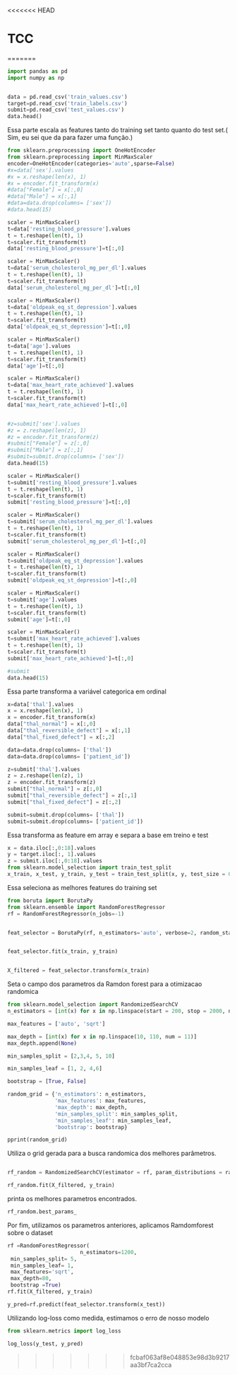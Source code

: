 <<<<<<< HEAD
# TCC

=======


```python
import pandas as pd
import numpy as np


data = pd.read_csv('train_values.csv')
target=pd.read_csv('train_labels.csv')
submit=pd.read_csv('test_values.csv')
data.head()
```

Essa parte escala as features tanto do training set tanto quanto do test set.( Sim, eu sei que da para fazer uma função.)


```python
from sklearn.preprocessing import OneHotEncoder
from sklearn.preprocessing import MinMaxScaler
encoder=OneHotEncoder(categories='auto',sparse=False)
#x=data['sex'].values
#x = x.reshape(len(x), 1)
#x = encoder.fit_transform(x)
#data["Female"] = x[:,0]
#data["Male"] = x[:,1]
#data=data.drop(columns= ['sex'])
#data.head(15)

scaler = MinMaxScaler()
t=data['resting_blood_pressure'].values
t = t.reshape(len(t), 1)
t=scaler.fit_transform(t)
data['resting_blood_pressure']=t[:,0]

scaler = MinMaxScaler()
t=data['serum_cholesterol_mg_per_dl'].values
t = t.reshape(len(t), 1)
t=scaler.fit_transform(t)
data['serum_cholesterol_mg_per_dl']=t[:,0]

scaler = MinMaxScaler()
t=data['oldpeak_eq_st_depression'].values
t = t.reshape(len(t), 1)
t=scaler.fit_transform(t)
data['oldpeak_eq_st_depression']=t[:,0]

scaler = MinMaxScaler()
t=data['age'].values
t = t.reshape(len(t), 1)
t=scaler.fit_transform(t)
data['age']=t[:,0]

scaler = MinMaxScaler()
t=data['max_heart_rate_achieved'].values
t = t.reshape(len(t), 1)
t=scaler.fit_transform(t)
data['max_heart_rate_achieved']=t[:,0]


#z=submit['sex'].values
#z = z.reshape(len(z), 1)
#z = encoder.fit_transform(z)
#submit["Female"] = z[:,0]
#submit["Male"] = z[:,1]
#submit=submit.drop(columns= ['sex'])
data.head(15)

scaler = MinMaxScaler()
t=submit['resting_blood_pressure'].values
t = t.reshape(len(t), 1)
t=scaler.fit_transform(t)
submit['resting_blood_pressure']=t[:,0]

scaler = MinMaxScaler()
t=submit['serum_cholesterol_mg_per_dl'].values
t = t.reshape(len(t), 1)
t=scaler.fit_transform(t)
submit['serum_cholesterol_mg_per_dl']=t[:,0]

scaler = MinMaxScaler()
t=submit['oldpeak_eq_st_depression'].values
t = t.reshape(len(t), 1)
t=scaler.fit_transform(t)
submit['oldpeak_eq_st_depression']=t[:,0]

scaler = MinMaxScaler()
t=submit['age'].values
t = t.reshape(len(t), 1)
t=scaler.fit_transform(t)
submit['age']=t[:,0]

scaler = MinMaxScaler()
t=submit['max_heart_rate_achieved'].values
t = t.reshape(len(t), 1)
t=scaler.fit_transform(t)
submit['max_heart_rate_achieved']=t[:,0]

#submit
data.head(15)
```

Essa parte transforma a variável categorica em ordinal


```python
x=data['thal'].values
x = x.reshape(len(x), 1)
x = encoder.fit_transform(x)
data["thal_normal"] = x[:,0]
data["thal_reversible_defect"] = x[:,1]
data["thal_fixed_defect"] = x[:,2]

data=data.drop(columns= ['thal'])
data=data.drop(columns= ['patient_id'])

z=submit['thal'].values
z = z.reshape(len(z), 1)
z = encoder.fit_transform(z)
submit["thal_normal"] = z[:,0]
submit["thal_reversible_defect"] = z[:,1]
submit["thal_fixed_defect"] = z[:,2]

submit=submit.drop(columns= ['thal'])
submit=submit.drop(columns= ['patient_id'])
```

Essa transforma as feature em array e separa a base em treino e test


```python
x = data.iloc[:,0:18].values
y = target.iloc[:, 1].values
z = submit.iloc[:,0:18].values
from sklearn.model_selection import train_test_split
x_train, x_test, y_train, y_test = train_test_split(x, y, test_size = 0.25, random_state = 0)

```

Essa seleciona as melhores features do training set


```python
from boruta import BorutaPy
from sklearn.ensemble import RandomForestRegressor
rf = RandomForestRegressor(n_jobs=-1)


feat_selector = BorutaPy(rf, n_estimators='auto', verbose=2, random_state=1)


feat_selector.fit(x_train, y_train)


X_filtered = feat_selector.transform(x_train)
```

Seta o campo dos parametros da Ramdon forest para a otimizacao randomica


```python
from sklearn.model_selection import RandomizedSearchCV
n_estimators = [int(x) for x in np.linspace(start = 200, stop = 2000, num = 10)]

max_features = ['auto', 'sqrt']

max_depth = [int(x) for x in np.linspace(10, 110, num = 11)]
max_depth.append(None)

min_samples_split = [2,3,4, 5, 10]

min_samples_leaf = [1, 2, 4,6]

bootstrap = [True, False]

random_grid = {'n_estimators': n_estimators,
               'max_features': max_features,
               'max_depth': max_depth,
               'min_samples_split': min_samples_split,
               'min_samples_leaf': min_samples_leaf,
               'bootstrap': bootstrap}

pprint(random_grid)
```

Utiliza o grid gerada para a busca randomica dos melhores parâmetros.


```python

rf_random = RandomizedSearchCV(estimator = rf, param_distributions = random_grid, n_iter = 1000, cv = 5, verbose=2, random_state=12, n_jobs = -1)

rf_random.fit(X_filtered, y_train)
```

printa os melhores parametros encontrados.


```python
rf_random.best_params_
```

Por fim, utilizamos os parametros anteriores, aplicamos Ramdomforest sobre o dataset


```python
rf =RandomForestRegressor(
                       n_estimators=1200,
 min_samples_split= 5,
 min_samples_leaf= 1,
 max_features='sqrt',
 max_depth=80,
 bootstrap =True)
rf.fit(X_filtered, y_train)

y_pred=rf.predict(feat_selector.transform(x_test))
```

Utilizando log-loss como medida, estimamos o erro de nosso modelo



```python
from sklearn.metrics import log_loss

log_loss(y_test, y_pred)
```
>>>>>>> fcbaf063af8e048853e98d3b9217aa3bf7ca2cca
